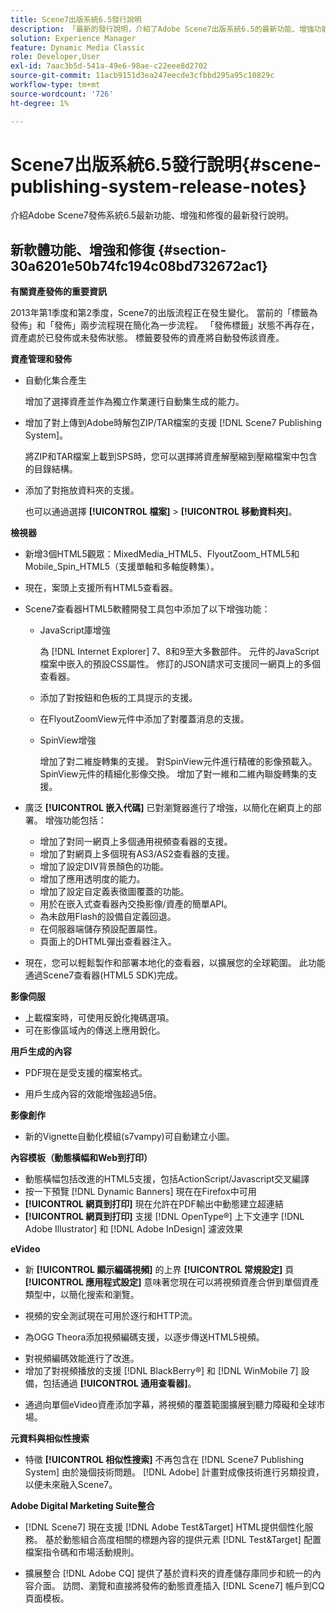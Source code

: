 ```yaml
---
title: Scene7出版系統6.5發行說明
description: 「最新的發行說明，介紹了Adobe Scene7出版系統6.5的最新功能、增強功能和修復，這是Adobe Experience CloudAdobe Experience Manager解決方案的一部分。」
solution: Experience Manager
feature: Dynamic Media Classic
role: Developer,User
exl-id: 7aac3b5d-541a-49e6-98ae-c22eee8d2702
source-git-commit: 11acb9151d3ea247eecde3cfbbd295a95c10829c
workflow-type: tm+mt
source-wordcount: '726'
ht-degree: 1%

---
```


# Scene7出版系統6.5發行說明{#scene-publishing-system-release-notes}

介紹Adobe Scene7發佈系統6.5最新功能、增強和修復的最新發行說明。

## 新軟體功能、增強和修復 {#section-30a6201e50b74fc194c08bd732672ac1}

**有關資產發佈的重要資訊**

2013年第1季度和第2季度，Scene7的出版流程正在發生變化。 當前的「標籤為發佈」和「發佈」兩步流程現在簡化為一步流程。 「發佈標籤」狀態不再存在，資產處於已發佈或未發佈狀態。 標籤要發佈的資產將自動發佈該資產。

**資產管理和發佈**

* 自動化集合產生

   增加了選擇資產並作為獨立作業運行自動集生成的能力。
* 增加了對上傳到Adobe時解包ZIP/TAR檔案的支援 [!DNL Scene7 Publishing System]。

   將ZIP和TAR檔案上載到SPS時，您可以選擇將資產解壓縮到壓縮檔案中包含的目錄結構。

* 添加了對拖放資料夾的支援。

   也可以通過選擇 **[!UICONTROL 檔案]** > **[!UICONTROL 移動資料夾]**。

**檢視器**

* 新增3個HTML5觀眾：MixedMedia_HTML5、FlyoutZoom_HTML5和Mobile_Spin_HTML5（支援單軸和多軸旋轉集）。

<!-- 
  [More information](http://help.adobe.com/en_US/scene7/using/WS6E593DEA-7D81-4cd6-84B0-85E8BB274176.html#WS1c46793299cf21d77e926d1613177f0a020-8000.html).  -->
* 現在，案頭上支援所有HTML5查看器。

<!--   [More information](http://help.adobe.com/en_US/scene7/using/WS6E593DEA-7D81-4cd6-84B0-85E8BB274176.html#WS1c46793299cf21d77e926d1613177f0a020-8000.html). -->
* Scene7查看器HTML5軟體開發工具包中添加了以下增強功能：

   * JavaScript庫增強

      為 [!DNL Internet Explorer] 7、8和9至大多數部件。 元件的JavaScript檔案中嵌入的預設CSS屬性。 修訂的JSON請求可支援同一網頁上的多個查看器。

   * 添加了對按鈕和色板的工具提示的支援。
   * 在FlyoutZoomView元件中添加了對覆蓋消息的支援。
   * SpinView增強

      增加了對二維旋轉集的支援。 對SpinView元件進行精確的影像預載入。 SpinView元件的精細化影像交換。 增加了對一維和二維內聯旋轉集的支援。

* 廣泛 **[!UICONTROL 嵌入代碼]** 已對瀏覽器進行了增強，以簡化在網頁上的部署。 增強功能包括：

   * 增加了對同一網頁上多個通用視頻查看器的支援。
   * 增加了對網頁上多個現有AS3/AS2查看器的支援。
   * 增加了設定DIV背景顏色的功能。
   * 增加了應用透明度的能力。
   * 增加了設定自定義表徵圖覆蓋的功能。
   * 用於在嵌入式查看器內交換影像/資產的簡單API。
   * 為未啟用Flash的設備自定義回退。
   * 在伺服器端儲存預設配置屬性。
   * 頁面上的DHTML彈出查看器注入。

* 現在，您可以輕鬆製作和部署本地化的查看器，以擴展您的全球範圍。 此功能通過Scene7查看器(HTML5 SDK)完成。

**影像伺服**

* 上載檔案時，可使用反銳化掩碼選項。
* 可在影像區域內的傳送上應用銳化。

**用戶生成的內容**

* PDF現在是受支援的檔案格式。

<!--   [More information](http://help.adobe.com/en_US/scene7/using/WSe8b0455615e2dc47-2df907a712f31201b35-8000.html).  -->
* 用戶生成內容的效能增強超過5倍。

**影像創作**

* 新的Vignette自動化模組(s7vampy)可自動建立小圖。

**內容模板（動態橫幅和Web到打印）**

* 動態橫幅包括改進的HTML5支援，包括ActionScript/Javascript交叉編譯
* 按一下預覽 [!DNL Dynamic Banners] 現在在Firefox中可用
* **[!UICONTROL 網頁到打印]** 現在允許在PDF輸出中動態建立超連結
* **[!UICONTROL 網頁到打印]** 支援 [!DNL OpenType®] 上下文連字 [!DNL Adobe Illustrator] 和 [!DNL Adobe InDesign] 濾波效果

**eVideo**

* 新 **[!UICONTROL 顯示編碼視頻]** 的上界 **[!UICONTROL 常規設定]** 頁 **[!UICONTROL 應用程式設定]** 意味著您現在可以將視頻資產合併到單個資產類型中，以簡化搜索和瀏覽。

<!--   [More information](http://help.adobe.com/en_US/scene7/using/WSCCBA9D3A-06A3-4f29-AF6B-36CBB2A655F1.html).  -->

* 視頻的安全測試現在可用於逐行和HTTP流。

<!--   [More information](http://help.adobe.com/en_US/scene7/using/WSd968ca97bf01df72-5efde3a123268dd80f5-8000.html). -->
* 為OGG Theora添加視頻編碼支援，以逐步傳送HTML5視頻。

<!--   [More information](http://help.adobe.com/en_US/scene7/using/WSE86ACF2B-BD50-4c48-A1D7-9CD4405B62D0.html#WS1c46793299cf21d7-39fae9c1131ba8968f7-7fff.html). -->
* 對視頻編碼效能進行了改進。
* 增加了對視頻播放的支援 [!DNL BlackBerry®] 和 [!DNL WinMobile 7] 設備，包括通過 **[!UICONTROL 通用查看器]**。

<!--   [More information](http://help.adobe.com/en_US/scene7/using/WS6E593DEA-7D81-4cd6-84B0-85E8BB274176.html#WS1c46793299cf21d77e926d1613177f0a020-8000.html) or the [eVideo chapter](http://help.adobe.com/en_US/scene7/using/WS53492AE1-6029-45d8-BF80-F4B5CF33EB08.html). -->

* 通過向單個eVideo資產添加字幕，將視頻的覆蓋範圍擴展到聽力障礙和全球市場。

<!--   See [More information](http://help.adobe.com/en_US/scene7/using/WS98ca2e6790647c06-6f6f53e137b959f094-8000.html). -->

**元資料與相似性搜索**

* 特徵 **[!UICONTROL 相似性搜索]** 不再包含在 [!DNL Scene7 Publishing System] 由於幾個技術問題。 [!DNL Adobe] 計畫對成像技術進行另類投資，以便未來融入Scene7。

**Adobe Digital Marketing Suite整合**

* [!DNL Scene7] 現在支援 [!DNL Adobe Test&Target] HTML提供個性化服務。 基於動態組合高度相關的標題內容的提供元素 [!DNL Test&Target] 配置檔案指令碼和市場活動規則。

* 擴展整合 [!DNL Adobe CQ] 提供了基於資料夾的資產儲存庫同步和統一的內容介面。 訪問、瀏覽和直接將發佈的動態資產插入 [!DNL Scene7] 帳戶到CQ頁面模板。
